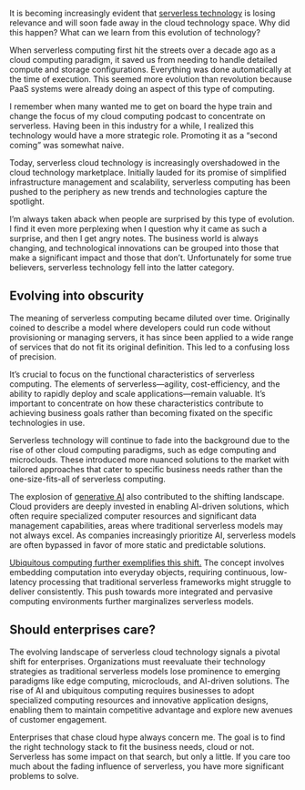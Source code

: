 It is becoming increasingly evident that [serverless technology](https://www.infoworld.com/article/3406501/what-is-serverless-serverless-computing-explained.html) is losing relevance and will soon fade away in the cloud technology space. Why did this happen? What can we learn from this evolution of technology?

When serverless computing first hit the streets over a decade ago as a cloud computing paradigm, it saved us from needing to handle detailed compute and storage configurations. Everything was done automatically at the time of execution. This seemed more evolution than revolution because PaaS systems were already doing an aspect of this type of computing.

I remember when many wanted me to get on board the hype train and change the focus of my cloud computing podcast to concentrate on serverless. Having been in this industry for a while, I realized this technology would have a more strategic role. Promoting it as a “second coming” was somewhat naive.

Today, serverless cloud technology is increasingly overshadowed in the cloud technology marketplace. Initially lauded for its promise of simplified infrastructure management and scalability, serverless computing has been pushed to the periphery as new trends and technologies capture the spotlight.

I’m always taken aback when people are surprised by this type of evolution. I find it even more perplexing when I question why it came as such a surprise, and then I get angry notes. The business world is always changing, and technological innovations can be grouped into those that make a significant impact and those that don’t. Unfortunately for some true believers, serverless technology fell into the latter category.

## Evolving into obscurity
The meaning of serverless computing became diluted over time. Originally coined to describe a model where developers could run code without provisioning or managing servers, it has since been applied to a wide range of services that do not fit its original definition. This led to a confusing loss of precision.

It’s crucial to focus on the functional characteristics of serverless computing. The elements of serverless—agility, cost-efficiency, and the ability to rapidly deploy and scale applications—remain valuable. It’s important to concentrate on how these characteristics contribute to achieving business goals rather than becoming fixated on the specific technologies in use.

Serverless technology will continue to fade into the background due to the rise of other cloud computing paradigms, such as edge computing and microclouds. These introduced more nuanced solutions to the market with tailored approaches that cater to specific business needs rather than the one-size-fits-all of serverless computing.

The explosion of [generative AI](https://www.infoworld.com/article/3689973/what-is-generative-ai-artificial-intelligence-that-creates.html) also contributed to the shifting landscape. Cloud providers are deeply invested in enabling AI-driven solutions, which often require specialized computer resources and significant data management capabilities, areas where traditional serverless models may not always excel. As companies increasingly prioritize AI, serverless models are often bypassed in favor of more static and predictable solutions.

[Ubiquitous computing further exemplifies this shift.](https://www.infoworld.com/article/3703208/megatrend-alert-the-rise-of-ubiquitous-computing.html) The concept involves embedding computation into everyday objects, requiring continuous, low-latency processing that traditional serverless frameworks might struggle to deliver consistently. This push towards more integrated and pervasive computing environments further marginalizes serverless models.
## Should enterprises care?
The evolving landscape of serverless cloud technology signals a pivotal shift for enterprises. Organizations must reevaluate their technology strategies as traditional serverless models lose prominence to emerging paradigms like edge computing, microclouds, and AI-driven solutions. The rise of AI and ubiquitous computing requires businesses to adopt specialized computing resources and innovative application designs, enabling them to maintain competitive advantage and explore new avenues of customer engagement.

Enterprises that chase cloud hype always concern me. The goal is to find the right technology stack to fit the business needs, cloud or not. Serverless has some impact on that search, but only a little. If you care too much about the fading influence of serverless, you have more significant problems to solve.